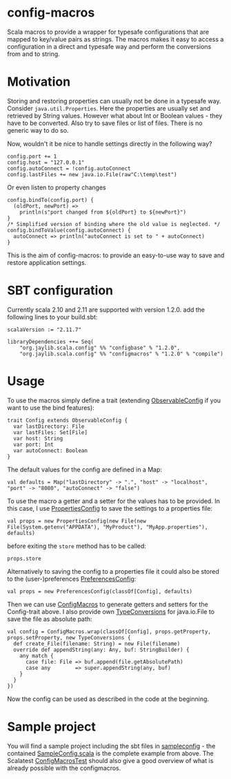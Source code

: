 config-macros
=============

Scala macros to provide a wrapper for typesafe configurations that are mapped to key/value pairs as strings. The macros makes it easy to access a configuration in a direct and typesafe way and perform the conversions from and to string.

Motivation
==========

Storing and restoring properties can usually not be done in a typesafe way. Consider `java.util.Properties`. Here the properties are usually set and retrieved by String values. However what about Int or Boolean values - they have to be converted. Also try to save files or list of files. There is no generic way to do so.

Now, wouldn't it be nice to handle settings directly in the following way?

    config.port += 1
	config.host = "127.0.0.1"
	config.autoConnect = !config.autoConnect
	config.lastFiles += new java.io.File(raw"C:\temp\test")
    
Or even listen to property changes

    config.bindTo(config.port) {
      (oldPort, newPort) =>
        println(s"port changed from ${oldPort} to ${newPort}")
    }
    /* Simplified version of binding where the old value is neglected. */
    config.bindToValue(config.autoConnect) {
      autoConnect => println("autoConnect is set to " + autoConnect)
    }
    
This is the aim of config-macros: to provide an easy-to-use way to save and restore application settings.

SBT configuration
=================

Currently scala 2.10 and 2.11 are supported with version 1.2.0.
add the following lines to your build.sbt:

    scalaVersion := "2.11.7"

    libraryDependencies ++= Seq(
	    "org.jaylib.scala.config" %% "configbase" % "1.2.0",
	    "org.jaylib.scala.config" %% "configmacros" % "1.2.0" % "compile")



Usage
=====

To use the macros simply define a trait (extending [ObservableConfig](https://github.com/michael72/config-macros/blob/master/config/src/main/scala/org/jaylib/scala/config/ObservableConfig.scala) if you want to use the bind features):

    trait Config extends ObservableConfig {
      var lastDirectory: File
      var lastFiles: Set[File]
      var host: String
      var port: Int
      var autoConnect: Boolean
    }

The default values for the config are defined in a Map:

    val defaults = Map("lastDirectory" -> ".", "host" -> "localhost", "port" -> "8080", "autoConnect" -> "false")

To use the macro a getter and a setter for the values has to be provided. In this case, I use [PropertiesConfig](https://github.com/michael72/config-macros/blob/master/config/src/main/scala/org/jaylib/scala/config/properties/PropertiesConfig.scala) to save the settings to a properties file:
    
    val props = new PropertiesConfig(new File(new File(System.getenv("APPDATA"), "MyProduct"), "MyApp.properties"), defaults)
    
before exiting the `store` method has to be called:

    props.store
    
Alternatively to saving the config to a properties file it could also be stored to the (user-)preferences [PreferencesConfig](https://github.com/michael72/config-macros/blob/master/config/src/main/scala/org/jaylib/scala/config/preferences/PreferencesConfig.scala):

    val props = new PreferencesConfig(classOf[Config], defaults)

Then we can use [ConfigMacros](https://github.com/michael72/config-macros/blob/master/macros/src/main/scala/org/jaylib/scala/config/macros/ConfigMacros.scala) to generate getters and setters for the Config-trait above. I also provide own [TypeConversions](https://github.com/michael72/config-macros/blob/master/config/src/main/scala/org/jaylib/scala/config/convert/TypeConversions.scala) for java.io.File to save the file as absolute path:

    val config = ConfigMacros.wrap(classOf[Config], props.getProperty, props.setProperty, new TypeConversions {
      def create_File(filename: String) = new File(filename)
      override def appendString(any: Any, buf: StringBuilder) {
        any match {
          case file: File => buf.append(file.getAbsolutePath)
          case any        => super.appendString(any, buf)
        }
      }
    })

Now the config can be used as described in the code at the beginning.

Sample project
==============

You will find a sample project including the sbt files in [sampleconfig](https://github.com/michael72/config-macros/blob/master/sampleconfig) - the contained [SampleConfig.scala](https://github.com/michael72/config-macros/blob/master/sampleconfig/src/main/scala/org/jaylib/scala/config/macros/SampleConfig.scala) is the complete example from above. 
The Scalatest [ConfigMacrosTest](https://github.com/michael72/config-macros/blob/master/macrotests/src/test/scala/org/jaylib/scala/config/macros/ConfigMacrosTest.scala) should also give a good overview of what is already possible with the configmacros.

